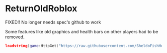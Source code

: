 # ReturnOldRoblox
FIXED!! No longer needs spec's github to work

Some features like old graphics and health bars on other players had to be removed.

```lua
loadstring(game:HttpGet("https://raw.githubusercontent.com/SheldoFishHead/ReturnOldRoblox/main/Source.lua",true))()
```
